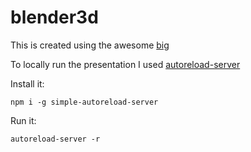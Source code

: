 # blender3d

This is created using the awesome [big](https://github.com/tmcw/big)

To locally run the presentation I used [autoreload-server](https://www.npmjs.com/package/simple-autoreload-server)

Install it:

```
npm i -g simple-autoreload-server
```

Run it:

```
autoreload-server -r
```
